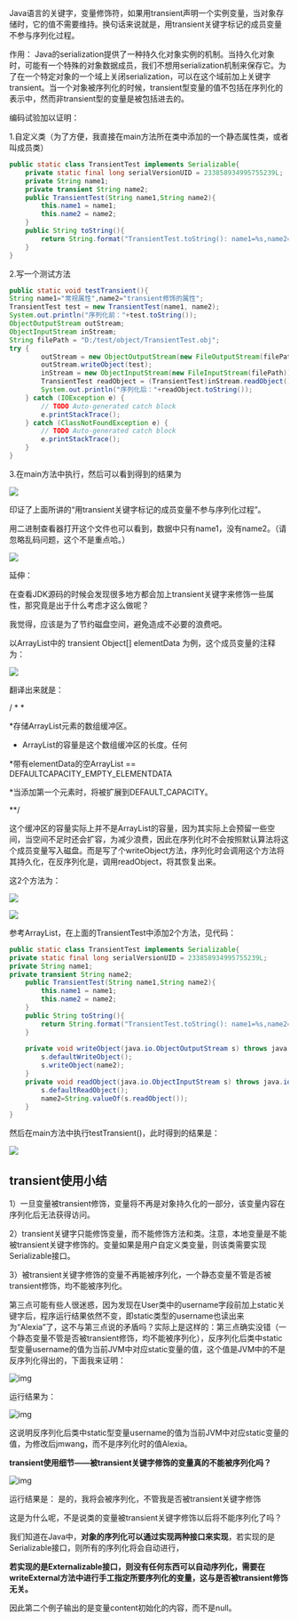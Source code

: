 Java语言的关键字，变量修饰符，如果用transient声明一个实例变量，当对象存储时，它的值不需要维持。换句话来说就是，用transient关键字标记的成员变量不参与序列化过程。

作用：
        Java的serialization提供了一种持久化对象实例的机制。当持久化对象时，可能有一个特殊的对象数据成员，我们不想用serialization机制来保存它。为了在一个特定对象的一个域上关闭serialization，可以在这个域前加上关键字transient。当一个对象被序列化的时候，transient型变量的值不包括在序列化的表示中，然而非transient型的变量是被包括进去的。


编码试验加以证明：

1.自定义类（为了方便，我直接在main方法所在类中添加的一个静态属性类，或者叫成员类）

```java
public static class TransientTest implements Serializable{
    private static final long serialVersionUID = 233858934995755239L;
    private String name1;
    private transient String name2;
	public TransientTest(String name1,String name2){
		this.name1 = name1;
		this.name2 = name2;
	}
	public String toString(){
		return String.format("TransientTest.toString(): name1=%s,name2=%s", name1,name2);
	}
}
```
2.写一个测试方法	

```java
public static void testTransient(){
String name1="常规属性",name2="transient修饰的属性";
TransientTest test = new TransientTest(name1, name2);
System.out.println("序列化前："+test.toString());
ObjectOutputStream outStream;
ObjectInputStream inStream;
String filePath = "D:/test/object/TransientTest.obj";
try {
		outStream = new ObjectOutputStream(new FileOutputStream(filePath));
		outStream.writeObject(test);	
		inStream = new ObjectInputStream(new FileInputStream(filePath));
		TransientTest readObject = (TransientTest)inStream.readObject();
		System.out.println("序列化后："+readObject.toString());
	} catch (IOException e) {
		// TODO Auto-generated catch block
		e.printStackTrace();
	} catch (ClassNotFoundException e) {
		// TODO Auto-generated catch block
		e.printStackTrace();
	}
}
```
3.在main方法中执行，然后可以看到得到的结果为

![](image\transient关键字序列化前后01.png)

印证了上面所讲的“用transient关键字标记的成员变量不参与序列化过程”。

用二进制查看器打开这个文件也可以看到，数据中只有name1，没有name2。（请忽略乱码问题，这个不是重点哈。）

![](image\transient关键字序列化前后02.png)

延伸：

在查看JDK源码的时候会发现很多地方都会加上transient关键字来修饰一些属性，那究竟是出于什么考虑才这么做呢？

我觉得，应该是为了节约磁盘空间，避免造成不必要的浪费吧。

以ArrayList中的 transient Object[] elementData 为例，这个成员变量的注释为：

![](image\transient关键字01.png)

翻译出来就是：

/ * *

*存储ArrayList元素的数组缓冲区。

* ArrayList的容量是这个数组缓冲区的长度。任何

*带有elementData的空ArrayList == DEFAULTCAPACITY_EMPTY_ELEMENTDATA

*当添加第一个元素时，将被扩展到DEFAULT_CAPACITY。

**/

这个缓冲区的容量实际上并不是ArrayList的容量，因为其实际上会预留一些空间，当空间不足时还会扩容，为减少浪费，因此在序列化时不会按照默认算法将这个成员变量写入磁盘。而是写了个writeObject方法，序列化时会调用这个方法将其持久化，在反序列化是，调用readObject，将其恢复出来。

这2个方法为：

![](image\ArrayList持久化01.png)

![](image\ArrayList持久化02.png)

参考ArrayList，在上面的TransientTest中添加2个方法，见代码：

```java
public static class TransientTest implements Serializable{
private static final long serialVersionUID = 233858934995755239L;
private String name1;
private transient String name2;
	public TransientTest(String name1,String name2){
		this.name1 = name1;
		this.name2 = name2;
	}
	public String toString(){
		return String.format("TransientTest.toString(): name1=%s,name2=%s", name1,name2);
	}
 
	private void writeObject(java.io.ObjectOutputStream s) throws java.io.IOException {
		s.defaultWriteObject();
		s.writeObject(name2);
	}
	private void readObject(java.io.ObjectInputStream s) throws java.io.IOException, ClassNotFoundException {
		s.defaultReadObject();
		name2=String.valueOf(s.readObject());
	}
}
```
然后在main方法中执行testTransient()，此时得到的结果是：

![](image\transient关键字序列化前后03.png)

## transient使用小结

1）一旦变量被transient修饰，变量将不再是对象持久化的一部分，该变量内容在序列化后无法获得访问。

2）transient关键字只能修饰变量，而不能修饰方法和类。注意，本地变量是不能被transient关键字修饰的。变量如果是用户自定义类变量，则该类需要实现Serializable接口。

3）被transient关键字修饰的变量不再能被序列化，一个静态变量不管是否被transient修饰，均不能被序列化。

第三点可能有些人很迷惑，因为发现在User类中的username字段前加上static关键字后，程序运行结果依然不变，即static类型的username也读出来为“Alexia”了，这不与第三点说的矛盾吗？实际上是这样的：第三点确实没错（一个静态变量不管是否被transient修饰，均不能被序列化），反序列化后类中static型变量username的值为当前JVM中对应static变量的值，这个值是JVM中的不是反序列化得出的，下面我来证明：



![img](image\static变量序列化01.png)

运行结果为：



![img](image\static变量序列化02.png)

这说明反序列化后类中static型变量username的值为当前JVM中对应static变量的值，为修改后jmwang，而不是序列化时的值Alexia。

 **transient使用细节——被transient关键字修饰的变量真的不能被序列化吗？**



![img](image\transient关键字02.png)

运行结果是： 是的，我将会被序列化，不管我是否被transient关键字修饰

这是为什么呢，不是说类的变量被transient关键字修饰以后将不能序列化了吗？

我们知道在Java中，**对象的序列化可以通过实现两种接口来实现**，若实现的是Serializable接口，则所有的序列化将会自动进行，

**若实现的是Externalizable接口，则没有任何东西可以自动序列化，需要在writeExternal方法中进行手工指定所要序列化的变量，这与是否被transient修饰无关。**

因此第二个例子输出的是变量content初始化的内容，而不是null。